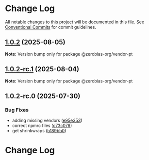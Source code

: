 # Change Log

All notable changes to this project will be documented in this file.
See [Conventional Commits](https://conventionalcommits.org) for commit guidelines.

## [1.0.2](https://github.com/zerobias-org/vendor/compare/@zerobias-org/vendor-pt@1.0.2-rc.1...@zerobias-org/vendor-pt@1.0.2) (2025-08-05)

**Note:** Version bump only for package @zerobias-org/vendor-pt





## [1.0.2-rc.1](https://github.com/zerobias-org/vendor/compare/@zerobias-org/vendor-pt@1.0.2-rc.0...@zerobias-org/vendor-pt@1.0.2-rc.1) (2025-08-04)

**Note:** Version bump only for package @zerobias-org/vendor-pt





## 1.0.2-rc.0 (2025-07-30)


### Bug Fixes

* adding missing vendors ([e95e353](https://github.com/zerobias-org/vendor/commit/e95e35309a1812973f4536f535eee460edc5414c))
* correct npmrc files ([c73c076](https://github.com/zerobias-org/vendor/commit/c73c0761e1e567cc0c2f0f8179725016d11caf8c))
* get shrinkwraps ([b189bb0](https://github.com/zerobias-org/vendor/commit/b189bb0cf53ad66427530ccc0eab7824527942d3))





# Change Log
